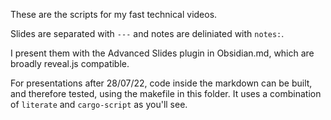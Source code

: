 These are the scripts for my fast technical videos.

Slides are separated with `---` and notes are deliniated with `notes:`.

I present them with the Advanced Slides plugin in Obsidian.md, which are broadly reveal.js compatible. 

For presentations after 28/07/22, code inside the markdown can be built, and therefore tested, using the makefile in this folder. It uses a combination of `literate` and `cargo-script` as you'll see.
